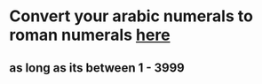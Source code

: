 # Convert your arabic numerals to roman numerals [here](https://zmcodi.github.io/roman-numeral-converter/)
## as long as its between 1 - 3999
